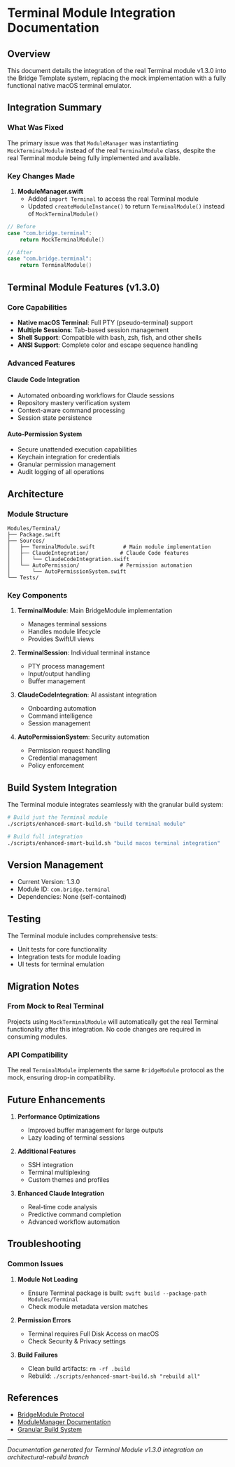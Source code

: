 # Terminal Module Integration Documentation

## Overview

This document details the integration of the real Terminal module v1.3.0 into the Bridge Template system, replacing the mock implementation with a fully functional native macOS terminal emulator.

## Integration Summary

### What Was Fixed

The primary issue was that `ModuleManager` was instantiating `MockTerminalModule` instead of the real `TerminalModule` class, despite the real Terminal module being fully implemented and available.

### Key Changes Made

1. **ModuleManager.swift**
   - Added `import Terminal` to access the real Terminal module
   - Updated `createModuleInstance()` to return `TerminalModule()` instead of `MockTerminalModule()`

```swift
// Before
case "com.bridge.terminal":
    return MockTerminalModule()

// After  
case "com.bridge.terminal":
    return TerminalModule()
```

## Terminal Module Features (v1.3.0)

### Core Capabilities
- **Native macOS Terminal**: Full PTY (pseudo-terminal) support
- **Multiple Sessions**: Tab-based session management
- **Shell Support**: Compatible with bash, zsh, fish, and other shells
- **ANSI Support**: Complete color and escape sequence handling

### Advanced Features

#### Claude Code Integration
- Automated onboarding workflows for Claude sessions
- Repository mastery verification system
- Context-aware command processing
- Session state persistence

#### Auto-Permission System
- Secure unattended execution capabilities
- Keychain integration for credentials
- Granular permission management
- Audit logging of all operations

## Architecture

### Module Structure
```
Modules/Terminal/
├── Package.swift
├── Sources/
│   ├── TerminalModule.swift         # Main module implementation
│   ├── ClaudeIntegration/          # Claude Code features
│   │   └── ClaudeCodeIntegration.swift
│   └── AutoPermission/             # Permission automation
│       └── AutoPermissionSystem.swift
└── Tests/
```

### Key Components

1. **TerminalModule**: Main BridgeModule implementation
   - Manages terminal sessions
   - Handles module lifecycle
   - Provides SwiftUI views

2. **TerminalSession**: Individual terminal instance
   - PTY process management
   - Input/output handling
   - Buffer management

3. **ClaudeCodeIntegration**: AI assistant integration
   - Onboarding automation
   - Command intelligence
   - Session management

4. **AutoPermissionSystem**: Security automation
   - Permission request handling
   - Credential management
   - Policy enforcement

## Build System Integration

The Terminal module integrates seamlessly with the granular build system:

```bash
# Build just the Terminal module
./scripts/enhanced-smart-build.sh "build terminal module"

# Build full integration
./scripts/enhanced-smart-build.sh "build macos terminal integration"
```

## Version Management

- Current Version: 1.3.0
- Module ID: `com.bridge.terminal`
- Dependencies: None (self-contained)

## Testing

The Terminal module includes comprehensive tests:
- Unit tests for core functionality
- Integration tests for module loading
- UI tests for terminal emulation

## Migration Notes

### From Mock to Real Terminal

Projects using `MockTerminalModule` will automatically get the real Terminal functionality after this integration. No code changes are required in consuming modules.

### API Compatibility

The real `TerminalModule` implements the same `BridgeModule` protocol as the mock, ensuring drop-in compatibility.

## Future Enhancements

1. **Performance Optimizations**
   - Improved buffer management for large outputs
   - Lazy loading of terminal sessions

2. **Additional Features**
   - SSH integration
   - Terminal multiplexing
   - Custom themes and profiles

3. **Enhanced Claude Integration**
   - Real-time code analysis
   - Predictive command completion
   - Advanced workflow automation

## Troubleshooting

### Common Issues

1. **Module Not Loading**
   - Ensure Terminal package is built: `swift build --package-path Modules/Terminal`
   - Check module metadata version matches

2. **Permission Errors**
   - Terminal requires Full Disk Access on macOS
   - Check Security & Privacy settings

3. **Build Failures**
   - Clean build artifacts: `rm -rf .build`
   - Rebuild: `./scripts/enhanced-smart-build.sh "rebuild all"`

## References

- [BridgeModule Protocol](../Core/BridgeModule.swift)
- [ModuleManager Documentation](../Core/ModuleManager/README.md)
- [Granular Build System](./CLAUDE_CODE_GRANULAR_DEV.md)

---

*Documentation generated for Terminal Module v1.3.0 integration on architectural-rebuild branch*